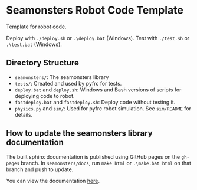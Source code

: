 # Seamonsters Robot Code Template

Template for robot code.

Deploy with `./deploy.sh` or `.\deploy.bat` (Windows). Test with `./test.sh` or
`.\test.bat` (Windows).

## Directory Structure

- `seamonsters/`: The seamonsters library
- `tests/`: Created and used by pyfrc for tests.
- `deploy.bat` and `deploy.sh`: Windows and Bash versions of scripts for
    deploying code to robot.
- `fastdeploy.bat` and `fastdeploy.sh`: Deploy code without testing it.
- `physics.py` and `sim/`: Used for pyfrc robot simulation. See `sim/README` for details.

## How to update the seamonsters library documentation

The built sphinx documentation is published using GitHub pages on the `gh-pages` branch. In `seamonsters/docs`, run `make html` or `.\make.bat html` on that branch and push to update.

You can view the documentation [here](https://seamonsters-2605.github.io/SeamonstersTemplate/seamonsters/docs/_build/html/index.html).